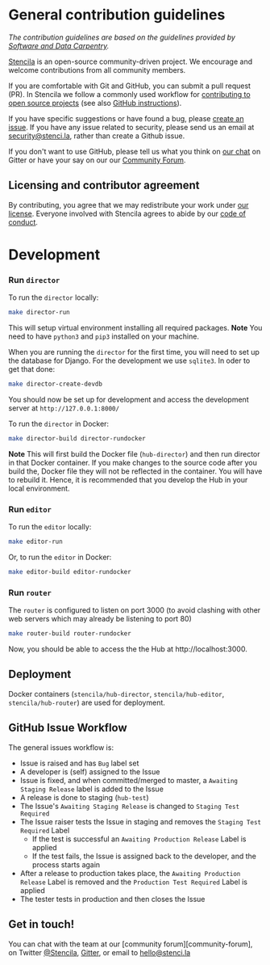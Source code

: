 # General contribution guidelines

*The contribution guidelines are based on the guidelines provided by [Software and Data Carpentry](http://carpentries.org).*

[Stencila][stencila-site] is an open-source community-driven project. We encourage
and welcome contributions from all community members.

If you are comfortable with Git and GitHub, you can submit a pull request (PR). In Stencila we follow a commonly used workflow
for [contributing to open source projects][how-contribute] (see also [GitHub instructions][github-flow]).

If you have specific suggestions or have found a bug, please [create an issue](https://github.com/stencila/hub/issues/new).
If you have any issue related to security, please send us an email at security@stenci.la, rather than create a Github issue.

If you don't want to use GitHub, please tell us what you think on [our chat](https://gitter.im/stencila/stencila) on Gitter or have your say on our
our [Community Forum](https://community.stenci.la/).

## Licensing and contributor agreement

By contributing, you agree that we may redistribute your work under [our license](LICENSE).
Everyone involved with Stencila agrees to abide by our [code of conduct][conduct].

# Development

### Run `director`

To run the `director` locally:

```bash
make director-run
```

This will setup virtual environment installing all required packages. **Note** You need to have `python3` and `pip3` installed on your machine.

When you are running the `director` for the first time, you will need to set up the database for Django. For the development we use `sqlite3`. In oder to get that done:

```bash
make director-create-devdb
```
You should now be set up for development and access the development server at `http://127.0.0.1:8000/`

To run the `director` in Docker:

```bash
make director-build director-rundocker
```

**Note** This will first build the Docker file (`hub-director`) and then run director in that Docker container. If you make changes to the source code after you build the,
Docker file they will not be reflected in the container. You will have to rebuild it. Hence, it is recommended that you develop the Hub in your local environment.

### Run `editor`

To run the `editor` locally:

```bash
make editor-run
```

Or, to run the `editor` in Docker:

```bash
make editor-build editor-rundocker
```

### Run `router`

The `router` is configured to listen on port 3000 (to avoid clashing with other web servers which may already be listening to port 80)

```bash
make router-build router-rundocker
```

Now, you should be able to access the the Hub at http://localhost:3000.


## Deployment

Docker containers (`stencila/hub-director`, `stencila/hub-editor`, `stencila/hub-router`) are used for deployment.


## GitHub Issue Workflow

The general issues workflow is:

- Issue is raised and has `Bug` label set
- A developer is (self) assigned to the Issue
- Issue is fixed, and when committed/merged to master, a `Awaiting Staging Release` label is added to the Issue
- A release is done to staging (`hub-test`)
- The Issue's `Awaiting Staging Release` is changed to `Staging Test Required`
- The Issue raiser tests the Issue in staging and removes the `Staging Test Required` Label
    - If the test is successful an `Awaiting Production Release` Label is applied
    - If the test fails, the Issue is assigned back to the developer, and the process starts again
- After a release to production takes place, the `Awaiting Production Release` Label is removed and the `Production Test Required` Label is applied
- The tester tests in production and then closes the Issue

## Get in touch!

You can chat with the team at our [community forum][community-forum],
on Twitter [@Stencila][stencila-twitter],
[Gitter][stencila-gitter], or email to [hello@stenci.la][contact]

[contact]: mailto:hello@stenci.la
[conduct]: https://github.com/stencila/policies/blob/master/CONDUCT.md
[github-flow]: https://guides.github.com/introduction/flow/
[github-join]: https://github.com/join
[issues]: https://help.github.com/articles/creating-an-issue/
[how-contribute]: https://egghead.io/series/how-to-contribute-to-an-open-source-project-on-github
[stencila-site]: http://stenci.la/
[stencila-repo]: https://github.com/stencila/stencila
[stencila-twitter]: https://twitter.com/stencila
[stencila-gitter]: https://gitter.im/stencila/stencila/
